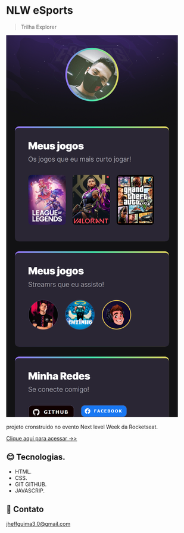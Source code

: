 # NLW eSports 
> Trilha Explorer

![preview](./.github/preview.png)

projeto cronstruido no evento Next level Week da Rocketseat.

[Clique aqui para acessar ->>](https://jeferson-3.github.io/projeto_nlw)

## 😊 Tecnologias.

- HTML.
- CSS.
- GIT GITHUB.
- JAVASCRIP.

## 📧 Contato

jheffguima3.0@gmail.com

